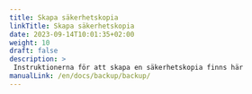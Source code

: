 ```yaml
---
title: Skapa säkerhetskopia
linkTitle: Skapa säkerhetskopia
date: 2023-09-14T10:01:35+02:00
weight: 10
draft: false
description: >
 Instruktionerna för att skapa en säkerhetskopia finns här
manualLink: /en/docs/backup/backup/
---
```

<script>
  window.location.href = "/en/docs/backup/backup/";
</script>
